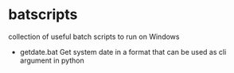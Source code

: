 # batscripts
collection of useful batch scripts to run on Windows

- getdate.bat
  Get system date in a format that can be used as cli argument in python
